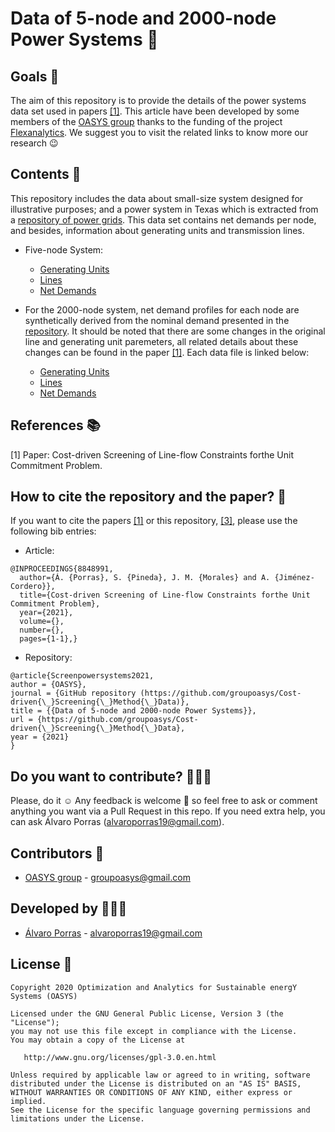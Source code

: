 # Data of 5-node and 2000-node Power Systems 🌇

## Goals 🚀

The aim of this repository is to provide the details of the power systems data set used in papers [[1]](https://ieeexplore.ieee.org/abstract/document/8848991). This article have been developed by some members of the [OASYS group](https://sites.google.com/view/groupoasys/home) thanks to the funding of the project [Flexanalytics](https://groupoasysflexanalytics.readthedocs.io/en/latest/). We suggest you to visit the related links to know more our research 😉

## Contents 🌌

This repository includes the data about small-size system designed for illustrative purposes; and a power system in Texas which is extracted from a [repository of power grids](https://github.com/power-grid-lib/pglib-opf).
This data set contains net demands per node, and besides, information about generating units and transmission lines. 

- Five-node System:

  * [Generating Units](https://drive.google.com/file/d/1ZLeopKk0zuBNjB3ujzY-_40QiXz4DdRS/view?usp=sharing)
  * [Lines](https://drive.google.com/file/d/1ZLeopKk0zuBNjB3ujzY-_40QiXz4DdRS/view?usp=sharing)
  * [Net Demands](https://drive.google.com/file/d/1ZLeopKk0zuBNjB3ujzY-_40QiXz4DdRS/view?usp=sharing)

- For the 2000-node system, net demand profiles for each node are synthetically derived from the nominal demand presented in the [repository](https://github.com/power-grid-lib/pglib-opf). It should be noted that there are some changes in the original line and generating unit paremeters, all related details about these changes can be found in the paper [[1]](https://ieeexplore.ieee.org/abstract/document/8848991). Each data file is linked below:

  * [Generating Units](https://drive.google.com/file/d/1ZLeopKk0zuBNjB3ujzY-_40QiXz4DdRS/view?usp=sharing)
  * [Lines](https://drive.google.com/file/d/1ZLeopKk0zuBNjB3ujzY-_40QiXz4DdRS/view?usp=sharing)
  * [Net Demands](https://drive.google.com/file/d/1ZLeopKk0zuBNjB3ujzY-_40QiXz4DdRS/view?usp=sharing)
 
## References 📚
[1] Paper: Cost-driven Screening of Line-flow Constraints forthe Unit Commitment Problem.

## How to cite the repository and the paper? 📝

If you want to cite the papers [[1]](https://ieeexplore.ieee.org/abstract/document/8848991) or this repository, [[3]](https://github.com/groupoasys/Cost-driven_Screening_Method_Data
), please use the following bib entries:

* Article:
```
@INPROCEEDINGS{8848991,
  author={Á. {Porras}, S. {Pineda}, J. M. {Morales} and A. {Jiménez-Cordero}},
  title={Cost-driven Screening of Line-flow Constraints forthe Unit Commitment Problem}, 
  year={2021},
  volume={},
  number={},
  pages={1-1},}
```

* Repository:
```
@article{Screenpowersystems2021,
author = {OASYS},
journal = {GitHub repository (https://github.com/groupoasys/Cost-driven{\_}Screening{\_}Method{\_}Data)},
title = {{Data of 5-node and 2000-node Power Systems}},
url = {https://github.com/groupoasys/Cost-driven{\_}Screening{\_}Method{\_}Data},
year = {2021}
}
```

## Do you want to contribute? 👨🏾‍🔬
 
 Please, do it ☺ Any feedback is welcome 🤩 so feel free to ask or comment anything you want via a Pull Request in this repo.
 If you need extra help, you can ask Álvaro Porras (alvaroporras19@gmail.com).

 ## Contributors 👑
 
 * [OASYS group](http://oasys.uma.es) -  groupoasys@gmail.com
 
 ## Developed by 👨🏾‍💻
 * [Álvaro Porras](https://www.researchgate.net/profile/Alvaro_Porras_Cabrera2) - alvaroporras19@gmail.com

 ## License 📝
 
    Copyright 2020 Optimization and Analytics for Sustainable energY Systems (OASYS)

    Licensed under the GNU General Public License, Version 3 (the "License");
    you may not use this file except in compliance with the License.
    You may obtain a copy of the License at

       http://www.gnu.org/licenses/gpl-3.0.en.html

    Unless required by applicable law or agreed to in writing, software
    distributed under the License is distributed on an "AS IS" BASIS,
    WITHOUT WARRANTIES OR CONDITIONS OF ANY KIND, either express or implied.
    See the License for the specific language governing permissions and
    limitations under the License.
